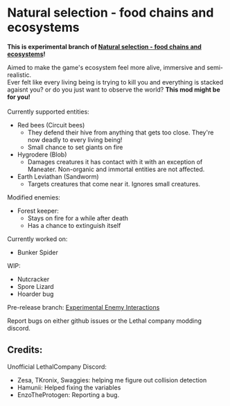 # Natural selection - food chains and ecosystems

__This is experimental branch of [Natural selection - food chains and ecosystems](https://thunderstore.io/c/lethal-company/p/Fandovec03/Natural_selection/)!__

Aimed to make the game's ecosystem feel more alive, immersive and semi-realistic.<br>
Ever felt like every living being is trying to kill you and everything is stacked agaisnt you? or do you just want to observe the world? __This mod might be for you!__<br>
<br>
Currently supported entities:<br>
- Red bees (Circuit bees)<br>
	- They defend their hive from anything that gets too close. They're now deadly to every living being!
	- Small chance to set giants on fire
- Hygrodere (Blob)<br>
	- Damages creatures it has contact with it with an exception of Maneater. Non-organic and immortal entities are not affected.
- Earth Leviathan (Sandworm)<br>
	- Targets creatures that come near it. Ignores small creatures.

Modified enemies: <br>
- Forest keeper:
	- Stays on fire for a while after death
	- Has a chance to extinguish itself

Currently worked on: <br>
- Bunker Spider<br>

WIP: <br>
- Nutcracker<br>
- Spore Lizard<br>
- Hoarder bug<br>

Pre-release branch: [Experimental Enemy Interactions](https://thunderstore.io/c/lethal-company/p/Fandovec03/ExperimentalEnemyInteractions/)

Report bugs on either github issues or the Lethal company modding discord.

Credits:
--------------------------------------------------
Unofficial LethalCompany Discord: <br>
- Zesa, TKronix, Swaggies: helping me figure out collision detection <br>
- Hamunii: Helped fixing the variables <br>
- EnzoTheProtogen: Reporting a bug.
